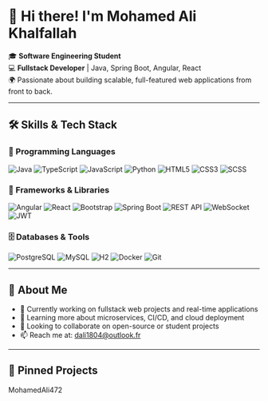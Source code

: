 # 👋 Hi there! I'm Mohamed Ali Khalfallah

🎓 **Software Engineering Student**  
💻 **Fullstack Developer** | Java, Spring Boot, Angular, React  
🌍 Passionate about building scalable, full-featured web applications from front to back.

---

## 🛠️ Skills & Tech Stack

### 🧠 Programming Languages
![Java](https://img.shields.io/badge/Java-%23ED8B00.svg?style=flat&logo=java&logoColor=white)
![TypeScript](https://img.shields.io/badge/TypeScript-%23007ACC.svg?style=flat&logo=typescript&logoColor=white)
![JavaScript](https://img.shields.io/badge/JavaScript-%23F7DF1E.svg?style=flat&logo=javascript&logoColor=black)
![Python](https://img.shields.io/badge/Python-%233776AB.svg?style=flat&logo=python&logoColor=white)
![HTML5](https://img.shields.io/badge/HTML5-%23E34F26.svg?style=flat&logo=html5&logoColor=white)
![CSS3](https://img.shields.io/badge/CSS3-%231572B6.svg?style=flat&logo=css3&logoColor=white)
![SCSS](https://img.shields.io/badge/SCSS-%23CC6699.svg?style=flat&logo=sass&logoColor=white)

### 🧩 Frameworks & Libraries
![Angular](https://img.shields.io/badge/Angular-%23DD0031.svg?style=flat&logo=angular&logoColor=white)
![React](https://img.shields.io/badge/React-%2320232a.svg?style=flat&logo=react&logoColor=%2361DAFB)
![Bootstrap](https://img.shields.io/badge/Bootstrap-%23563D7C.svg?style=flat&logo=bootstrap&logoColor=white)
![Spring Boot](https://img.shields.io/badge/Spring%20Boot-%236DB33F.svg?style=flat&logo=spring-boot&logoColor=white)
![REST API](https://img.shields.io/badge/REST-API-%23000000.svg?style=flat&logo=swagger&logoColor=white)
![WebSocket](https://img.shields.io/badge/WebSocket-%23000000.svg?style=flat)
![JWT](https://img.shields.io/badge/JWT-%23000000.svg?style=flat&logo=jsonwebtokens&logoColor=white)

### 🗄️ Databases & Tools
![PostgreSQL](https://img.shields.io/badge/PostgreSQL-%23336791.svg?style=flat&logo=postgresql&logoColor=white)
![MySQL](https://img.shields.io/badge/MySQL-%2300f.svg?style=flat&logo=mysql&logoColor=white)
![H2](https://img.shields.io/badge/H2-Database-%23007ACC.svg?style=flat&logo=data&logoColor=white)
![Docker](https://img.shields.io/badge/Docker-%230db7ed.svg?style=flat&logo=docker&logoColor=white)
![Git](https://img.shields.io/badge/Git-%23F05033.svg?style=flat&logo=git&logoColor=white)

---

## 🚀 About Me

- 🔭 Currently working on fullstack web projects and real-time applications  
- 🌱 Learning more about microservices, CI/CD, and cloud deployment  
- 👯 Looking to collaborate on open-source or student projects  
- 📫 Reach me at: dali1804@outlook.fr

---

## 📌 Pinned Projects
MohamedAli472

